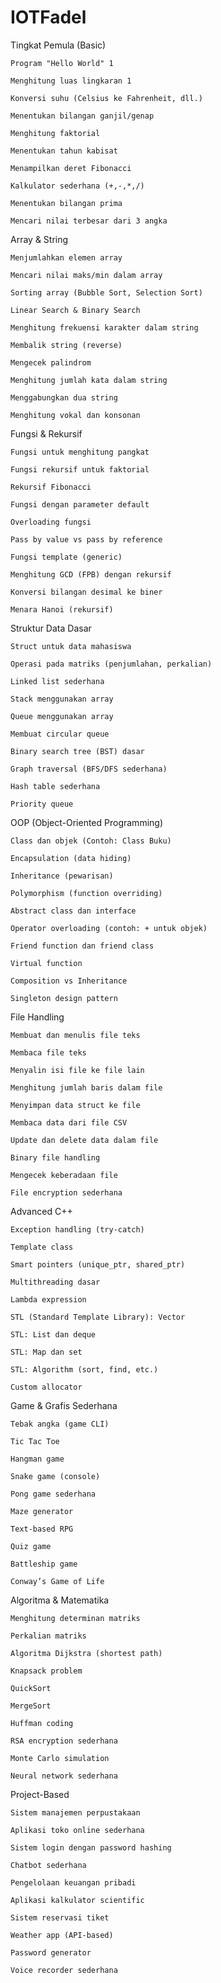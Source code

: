 # IOTFadel

Tingkat Pemula (Basic)

    Program "Hello World" 1

    Menghitung luas lingkaran 1

    Konversi suhu (Celsius ke Fahrenheit, dll.)

    Menentukan bilangan ganjil/genap

    Menghitung faktorial

    Menentukan tahun kabisat

    Menampilkan deret Fibonacci

    Kalkulator sederhana (+,-,*,/)

    Menentukan bilangan prima

    Mencari nilai terbesar dari 3 angka

Array & String

    Menjumlahkan elemen array

    Mencari nilai maks/min dalam array

    Sorting array (Bubble Sort, Selection Sort)

    Linear Search & Binary Search

    Menghitung frekuensi karakter dalam string

    Membalik string (reverse)

    Mengecek palindrom

    Menghitung jumlah kata dalam string

    Menggabungkan dua string

    Menghitung vokal dan konsonan

Fungsi & Rekursif

    Fungsi untuk menghitung pangkat

    Fungsi rekursif untuk faktorial

    Rekursif Fibonacci

    Fungsi dengan parameter default

    Overloading fungsi

    Pass by value vs pass by reference

    Fungsi template (generic)

    Menghitung GCD (FPB) dengan rekursif

    Konversi bilangan desimal ke biner

    Menara Hanoi (rekursif)

Struktur Data Dasar

    Struct untuk data mahasiswa

    Operasi pada matriks (penjumlahan, perkalian)

    Linked list sederhana

    Stack menggunakan array

    Queue menggunakan array

    Membuat circular queue

    Binary search tree (BST) dasar

    Graph traversal (BFS/DFS sederhana)

    Hash table sederhana

    Priority queue

OOP (Object-Oriented Programming)

    Class dan objek (Contoh: Class Buku)

    Encapsulation (data hiding)

    Inheritance (pewarisan)

    Polymorphism (function overriding)

    Abstract class dan interface

    Operator overloading (contoh: + untuk objek)

    Friend function dan friend class

    Virtual function

    Composition vs Inheritance

    Singleton design pattern

File Handling

    Membuat dan menulis file teks

    Membaca file teks

    Menyalin isi file ke file lain

    Menghitung jumlah baris dalam file

    Menyimpan data struct ke file

    Membaca data dari file CSV

    Update dan delete data dalam file

    Binary file handling

    Mengecek keberadaan file

    File encryption sederhana

Advanced C++

    Exception handling (try-catch)

    Template class

    Smart pointers (unique_ptr, shared_ptr)

    Multithreading dasar

    Lambda expression

    STL (Standard Template Library): Vector

    STL: List dan deque

    STL: Map dan set

    STL: Algorithm (sort, find, etc.)

    Custom allocator

Game & Grafis Sederhana

    Tebak angka (game CLI)

    Tic Tac Toe

    Hangman game

    Snake game (console)

    Pong game sederhana

    Maze generator

    Text-based RPG

    Quiz game

    Battleship game

    Conway’s Game of Life

Algoritma & Matematika

    Menghitung determinan matriks

    Perkalian matriks

    Algoritma Dijkstra (shortest path)

    Knapsack problem

    QuickSort

    MergeSort

    Huffman coding

    RSA encryption sederhana

    Monte Carlo simulation

    Neural network sederhana

Project-Based

    Sistem manajemen perpustakaan

    Aplikasi toko online sederhana

    Sistem login dengan password hashing

    Chatbot sederhana

    Pengelolaan keuangan pribadi

    Aplikasi kalkulator scientific

    Sistem reservasi tiket

    Weather app (API-based)

    Password generator

    Voice recorder sederhana
